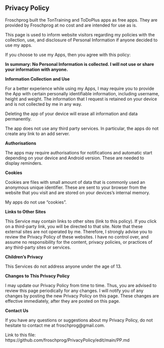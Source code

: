<html>
<body>
<h2>Privacy Policy</h2>
<p>Froschprog built the TonTraining and ToDoPlus apps as free apps. They are provided by Froschprog at no cost and are intended for use as is.</p>
<p>This page is used to inform website visitors regarding my policies with the collection, use, and
    disclosure of Personal Information if anyone decided to use my apps.</p>
<p>If you choose to use my Apps, then you agree with this policy:<p>
</p><strong> In summary: No Personal Information is collected. I will not use or share your information with anyone.</strong></p>
  

<p><strong>Information Collection and Use</strong></p>
<p>For a better experience while using my Apps, I may require you to provide the App with certain
    personally identifiable information, including username, height and weight. 
	The information that I request is retained on your device and is not collected by me in any way.</p>
<p>Deleting the app of your device will erase all information and data permanently.</p>
<p>The app does not use any third party services. In particular, the apps do not create any link to an add server.</p>

<p><strong>Authorisations</strong></p>
<p>The apps may require authorisations for notifications and automatic start depending on your device and Android version.
These are needed to display reminders.</p>



<p><strong>Cookies</strong></p>
<p>Cookies are files with small amount of data that is commonly used an anonymous unique identifier.
    These are sent to your browser from the website that you visit and are stored on your devices’s
    internal memory.</p>
<p>My apps do not use “cookies”.</p>

<p><strong>Links to Other Sites</strong></p>
<p>This Service may contain links to other sites (link to this policy). If you click on a third-party link, you will be
    directed to that site. Note that these external sites are not operated by me. Therefore, I
    strongly advise you to review the Privacy Policy of these websites. I have no control over, and
    assume no responsibility for the content, privacy policies, or practices of any third-party
    sites or services.</p>

<p><strong>Children’s Privacy</strong></p>
<p>This Services do not address anyone under the age of 13.</p>

<p><strong>Changes to This Privacy Policy</strong></p>
<p>I may update our Privacy Policy from time to time. Thus, you are advised to review this page
    periodically for any changes. I will notify you of any changes by posting the new Privacy Policy
    on this page. These changes are effective immediately, after they are posted on this page.</p>

<p><strong>Contact Us</strong></p>
<p>If you have any questions or suggestions about my Privacy Policy, do not hesitate to contact me
  at froschprog@gmail.com.</p>
<p>Link to this file: https://github.com/froschprog/PrivacyPolicy/edit/main/PP.md</p>

</body>
</html>

